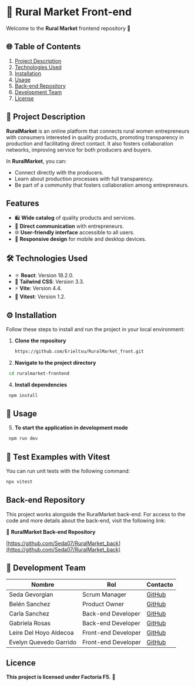# 🌳 Rural Market Front-end

Welcome to the **Rural Market** frontend repository 🌟

## 🌐 Table of Contents

1. [Project Description](#-project-description)
2. [Technologies Used](#-technologies-used)
3. [Installation](#-installation)
4. [Usage](#-usage)
5. [Back-end Repository](#-back-end-repository)
6. [Development Team](#-development-team)
7. [License](#-license)

## 📖 Project Description

**RuralMarket** is an online platform that connects rural women entrepreneurs with consumers interested in quality products, promoting transparency in production and facilitating direct contact. It also fosters collaboration networks, improving service for both producers and buyers.

In **RuralMarket**, you can:

- Connect directly with the producers.
- Learn about production processes with full transparency.
- Be part of a community that fosters collaboration among entrepreneurs.

## Features

- 🛍️ **Wide catalog** of quality products and services.
- 💬 **Direct communication** with entrepreneurs.
- 🌐 **User-friendly interface** accessible to all users.
- 📱 **Responsive design** for mobile and desktop devices.

## 🛠 Technologies Used

- ⚛️ **React**: Version 18.2.0.
- 💨 **Tailwind CSS**: Version 3.3.
- ⚡ **Vite**: Version 4.4.
- 🧪 **Vitest**: Version 1.2.

## ⚙️ Installation

Follow these steps to install and run the project in your local environment:

1. **Clone the repository**
   ```bash
   https://github.com/Erieltxu/RuralMarket_front.git
   ```
2. **Navigate to the project directory**
  ```bash
   cd ruralmarket-frontend
 ```
4. **Install dependencies**
  ```bash
   npm install
 ```

## 🚀 Usage

5. **To start the application in development mode**
  ```bash
   npm run dev
 ```

## 🧪 Test Examples with Vitest

You can run unit tests with the following command:

 ```bash
npx vitest
 ```

## Back-end Repository

This project works alongside the RuralMarket back-end. For access to the code and more details about the back-end, visit the following link:

🔗 **RuralMarket Back-end Repository**

[https://github.com/Seda07/RuralMarket_back](https://github.com/Seda07/RuralMarket_back)

## 👥 Development Team

| Nombre               | Rol                   | Contacto                      |
|----------------------|-----------------------|-------------------------------|
| Seda Gevorgian         | Scrum Manager | [GitHub](https://github.com/Seda07) |
| Belén Sanchez         | Product Owner | [GitHub](https://github.com/Belensanchez1989) |
| Carla Sanchez   | Back-end Developer | [GitHub](https://github.com/Carlassanchez24) |
| Gabriela Rosas        | Back-end Developer      | [GitHub](https://github.com/GabyRosas) |
| Leire Del Hoyo Aldecoa   | Front-end Developer     | [GitHub](https://github.com/Erieltxu)
| Evelyn Quevedo Garrido       | Front-end Developer   | [GitHub](https://github.com/evymari)  


## Licence

**This project is licensed under Factoría F5.** 📄
   
